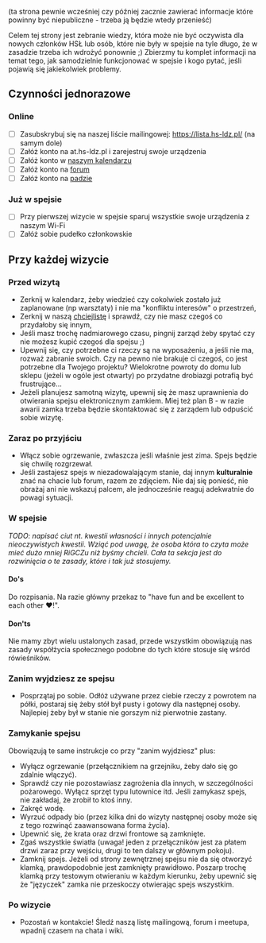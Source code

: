 (ta strona pewnie wcześniej czy później zacznie zawierać informacje które powinny być niepubliczne - trzeba ją będzie wtedy przenieść)

Celem tej strony jest zebranie wiedzy, która może nie być oczywista dla nowych członków HSŁ lub osób, które nie były w spejsie na tyle długo, że w zasadzie trzeba ich wdrożyć ponownie ;) Zbierzmy tu komplet informacji na temat tego, jak samodzielnie funkcjonować w spejsie i kogo pytać, jeśli pojawią się jakiekolwiek problemy.

## Czynności jednorazowe

### Online

- [ ] Zasubskrybuj się na naszej liście mailingowej: https://lista.hs-ldz.pl/ (na samym dole)
- [ ] Załóż konto na at.hs-ldz.pl i zarejestruj swoje urządzenia
- [ ] Załóż konto w [naszym kalendarzu](https://wiki.hs-ldz.pl/Wsp%C3%B3%C5%82dzielony-kalendarz-i-lista-kontakt%C3%B3w)
- [ ] Załóż konto na [forum](https://forum.hs-ldz.pl)
- [ ] Załóż konto na [padzie](https://pad.hs-ldz.pl)

### Już w spejsie

- [ ] Przy pierwszej wizycie w spejsie sparuj wszystkie swoje urządzenia z naszym Wi-Fi
- [ ] Załóż sobie pudełko członkowskie

## Przy każdej wizycie

### Przed wizytą

* Zerknij w kalendarz, żeby wiedzieć czy cokolwiek zostało już zaplanowane (np warsztaty) i nie ma "konfliktu interesów" o przestrzeń,
* Zerknij w naszą [chciejlistę](https://pad.hs-ldz.pl/zJTFVOuMSLCqr8MAXqGnjQ) i sprawdź, czy nie masz czegoś co przydałoby się innym,
* Jeśli masz trochę nadmiarowego czasu, pingnij zarząd żeby spytać czy nie możesz kupić czegoś dla spejsu ;)
* Upewnij się, czy potrzebne ci rzeczy są na wyposażeniu, a jeśli nie ma, rozważ zabranie swoich. Czy na pewno nie brakuje ci czegoś, co jest potrzebne dla Twojego projektu? Wielokrotne powroty do domu lub sklepu (jeżeli w ogóle jest otwarty) po przydatne drobiazgi potrafią być frustrujące...
* Jeżeli planujesz samotną wizytę, upewnij się że masz uprawnienia do otwierania spejsu elektronicznym zamkiem. Miej też plan B - w razie awarii zamka trzeba będzie skontaktować się z zarządem lub odpuścić sobie wizytę.

### Zaraz po przyjściu

* Włącz sobie ogrzewanie, zwłaszcza jeśli właśnie jest zima. Spejs będzie się chwilę rozgrzewał.
* Jeśli zastajesz spejs w niezadowalającym stanie, daj innym **kulturalnie** znać na chacie lub forum, razem ze zdjęciem. Nie daj się ponieść, nie obrażaj ani nie wskazuj palcem, ale jednocześnie reaguj adekwatnie do powagi sytuacji.

### W spejsie

*TODO: napisać ciut nt. kwestii własności i innych potencjalnie nieoczywistych kwestii. Wziąć pod uwagę, że osoba która to czyta może mieć dużo mniej RiGCZu niż byśmy chcieli. Cała ta sekcja jest do rozwinięcia o te zasady, które i tak już stosujemy.*

#### Do's

Do rozpisania. Na razie główny przekaz to "have fun and be excellent to each other ❤!".

#### Don'ts

Nie mamy zbyt wielu ustalonych zasad, przede wszystkim obowiązują nas zasady współżycia społecznego podobne do tych które stosuje się wśród rówieśników.

### Zanim wyjdziesz ze spejsu

* Posprzątaj po sobie. Odłóż używane przez ciebie rzeczy z powrotem na półki, postaraj się żeby stół był pusty i gotowy dla następnej osoby. Najlepiej żeby był w stanie nie gorszym niż pierwotnie zastany.

### Zamykanie spejsu

Obowiązują te same instrukcje co przy "zanim wyjdziesz" plus:

* Wyłącz ogrzewanie (przełącznikiem na grzejniku, żeby dało się go zdalnie włączyć).
* Sprawdź czy nie pozostawiasz zagrożenia dla innych, w szczególności pożarowego. Wyłącz sprzęt typu lutownice itd. Jeśli zamykasz spejs, nie zakładaj, że zrobił to ktoś inny.
* Zakręć wodę.
* Wyrzuć odpady bio (przez kilka dni do wizyty następnej osoby może się z tego rozwinąć zaawansowana forma życia).
* Upewnić się, że krata oraz drzwi frontowe są zamknięte.
* Zgaś wszystkie światła (uwaga! jeden z przełączników jest za płatem drzwi zaraz przy wejściu, drugi to ten dalszy w głównym pokoju).
* Zamknij spejs. Jeżeli od strony zewnętrznej spejsu nie da się otworzyć klamką, prawdopodobnie jest zamknięty prawidłowo. Poszarp trochę klamką przy testowym otwieraniu w każdym kierunku, żeby upewnić się że "języczek" zamka nie przeskoczy otwierając spejs wszystkim.

### Po wizycie

* Pozostań w kontakcie! Śledź naszą listę mailingową, forum i meetupa, wpadnij czasem na chata i wiki.